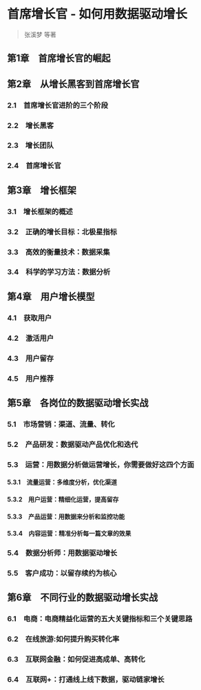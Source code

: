 # 首席增长官 - 如何用数据驱动增长
> 张溪梦 等著

## 第1章　首席增长官的崛起

## 第2章　从增长黑客到首席增长官
### 2.1　首席增长官进阶的三个阶段
### 2.2　增长黑客
### 2.3　增长团队
### 2.4　首席增长官

## 第3章　增长框架
### 3.1　增长框架的概述 
### 3.2　正确的增长目标：北极星指标
### 3.3　高效的衡量技术：数据采集
### 3.4　科学的学习方法：数据分析

## 第4章　用户增长模型
### 4.1　获取用户
### 4.2　激活用户
### 4.3　用户留存
### 4.5　用户推荐 

## 第5章　各岗位的数据驱动增长实战
### 5.1　市场营销：渠道、流量、转化
### 5.2　产品研发：数据驱动产品优化和迭代
### 5.3　运营：用数据分析做运营增长，你需要做好这四个方面
#### 5.3.1　流量运营：多维度分析，优化渠道 
#### 5.3.2　用户运营：精细化运营，提高留存
#### 5.3.3　产品运营：用数据来分析和监控功能
#### 5.3.4　内容运营：精准分析每一篇文章的效果
### 5.4　数据分析师：用数据驱动增长
### 5.5　客户成功：以留存续约为核心

## 第6章　不同行业的数据驱动增长实战
### 6.1　电商：电商精益化运营的五大关键指标和三个关键思路
### 6.2　在线旅游:如何提升购买转化率
### 6.3　互联网金融：如何促进高成单、高转化
### 6.4　互联网+：打通线上线下数据，驱动链家增长


